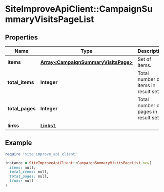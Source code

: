 # SiteImproveApiClient::CampaignSummaryVisitsPageList

## Properties

| Name | Type | Description | Notes |
| ---- | ---- | ----------- | ----- |
| **items** | [**Array&lt;CampaignSummaryVisitsPage&gt;**](CampaignSummaryVisitsPage.md) | Set of items. |  |
| **total_items** | **Integer** | Total number of items in result set. |  |
| **total_pages** | **Integer** | Total number of pages in result set. |  |
| **links** | [**Links1**](Links1.md) |  | [optional] |

## Example

```ruby
require 'site_improve_api_client'

instance = SiteImproveApiClient::CampaignSummaryVisitsPageList.new(
  items: null,
  total_items: null,
  total_pages: null,
  links: null
)
```

